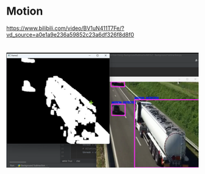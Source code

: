 # Motion
https://www.bilibili.com/video/BV1uN411T7Fe/?vd_source=a0e1a9e236a59852c23a6df326f8d8f0
#
[![IMAGE ALT TEXT](https://github.com/yjy249/Motion/blob/main/Motion-Detection-Using-BackgroundSubtractorMOG2/motion.png)](https://github.com/yjy249/Motion/blob/main/Motion-Detection-Using-BackgroundSubtractorMOG2/MulDetection-BackgroundSubtractorMOG2.mp4)
